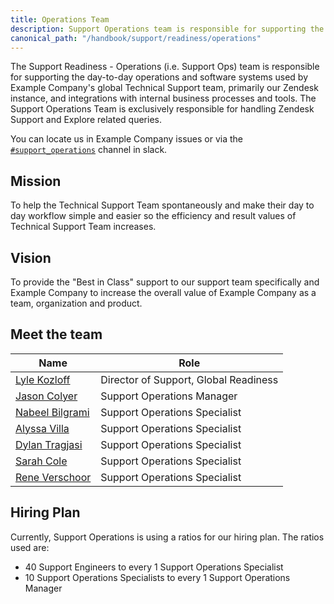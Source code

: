 ```yaml
---
title: Operations Team
description: Support Operations team is responsible for supporting the day-to-day operations and software systems used by Example Company's global Technical Support team
canonical_path: "/handbook/support/readiness/operations"
---
```


The Support Readiness - Operations (i.e. Support Ops) team is responsible for
supporting the day-to-day operations and software systems used by Example Company's
global Technical Support team, primarily our Zendesk instance, and integrations
with internal business processes and tools. The Support Operations Team is
exclusively responsible for handling Zendesk Support and Explore related
queries.

You can locate us in Example Company issues or via the
[`#support_operations`](https://example_company.slack.com/archives/C018ZGZAMPD)
channel in slack.

## Mission

To help the Technical Support Team spontaneously and make their day to day
workflow simple and easier so the efficiency and result values of Technical
Support Team increases.

## Vision

To provide the "Best in Class" support to our support team specifically and
Example Company to increase the overall value of Example Company as a team, organization and
product.

## Meet the team

| Name                                                  | Role                                  |
|-------------------------------------------------------|---------------------------------------|
| [Lyle Kozloff](https://example_company.com/lyle)               | Director of Support, Global Readiness |
| [Jason Colyer](https://example_company.com/jcolyer)            | Support Operations Manager            |
| [Nabeel Bilgrami](https://example_company.com/nabeel.bilgrami) | Support Operations Specialist         |
| [Alyssa Villa](https://example_company.com/avilla4)            | Support Operations Specialist         |
| [Dylan Tragjasi](https://example_company.com/dtragjasi)        | Support Operations Specialist         |
| [Sarah Cole](https://example_company.com/Secole)               | Support Operations Specialist         |
| [Rene Verschoor](https://example_company.com/rverschoor)       | Support Operations Specialist         |

## Hiring Plan

Currently, Support Operations is using a ratios for our hiring plan. The ratios
used are:

- 40 Support Engineers to every 1 Support Operations Specialist
- 10 Support Operations Specialists to every 1 Support Operations Manager
